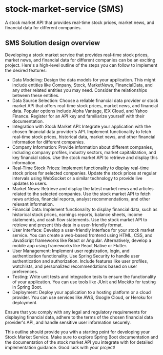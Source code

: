 # stock-market-service (SMS)
A stock market API that provides real-time stock prices, market news, and financial data for different companies.

## SMS Solution design overview
Developing a stock market service that provides real-time stock prices, market news, and financial data for different companies can be an exciting project. Here's a high-level outline of the steps you can follow to implement the desired features:

* Data Modeling: Design the data models for your application. This might include entities like Company, Stock, MarketNews, FinancialData, and any other related entities you may need. Consider the relationships between these entities.
* Data Source Selection: Choose a reliable financial data provider or stock market API that offers real-time stock prices, market news, and financial data. Popular options include Alpha Vantage, IEX Cloud, and Yahoo Finance. Register for an API key and familiarize yourself with their documentation.
* Integration with Stock Market API: Integrate your application with the chosen financial data provider's API. Implement functionality to fetch real-time stock prices, historical data, market news, and other financial information for different companies.
* Company Information: Provide information about different companies, including company profiles, industry sectors, market capitalization, and key financial ratios. Use the stock market API to retrieve and display this information.
* Real-Time Stock Prices: Implement functionality to display real-time stock prices for selected companies. Update the stock prices at regular intervals using WebSocket or a similar technology to provide live updates to users.
* Market News: Retrieve and display the latest market news and articles related to the selected companies. Use the stock market API to fetch news articles, financial reports, analyst recommendations, and other relevant information.
* Financial Data: Implement functionality to display financial data, such as historical stock prices, earnings reports, balance sheets, income statements, and cash flow statements. Use the stock market API to retrieve and present this data in a user-friendly format.
* User Interface: Develop a user-friendly interface for your stock market service. You can create a web-based frontend using HTML, CSS, and JavaScript frameworks like React or Angular. Alternatively, develop a mobile app using frameworks like React Native or Flutter.
* User Management: Implement user registration, login, and authentication functionality. Use Spring Security to handle user authentication and authorization. Include features like user profiles, watchlists, and personalized recommendations based on user preferences.
* Testing: Write unit tests and integration tests to ensure the functionality of your application. You can use tools like JUnit and Mockito for testing in Spring Boot.
* Deployment: Deploy your application to a hosting platform or a cloud provider. You can use services like AWS, Google Cloud, or Heroku for deployment.

Ensure that you comply with any legal and regulatory requirements for displaying financial data, adhere to the terms of the chosen financial data provider's API, and handle sensitive user information securely.

This outline should provide you with a starting point for developing your Stock Market Service. Make sure to explore Spring Boot documentation and the documentation of the stock market API you integrate with for detailed implementation guidance. Good luck with your project!
